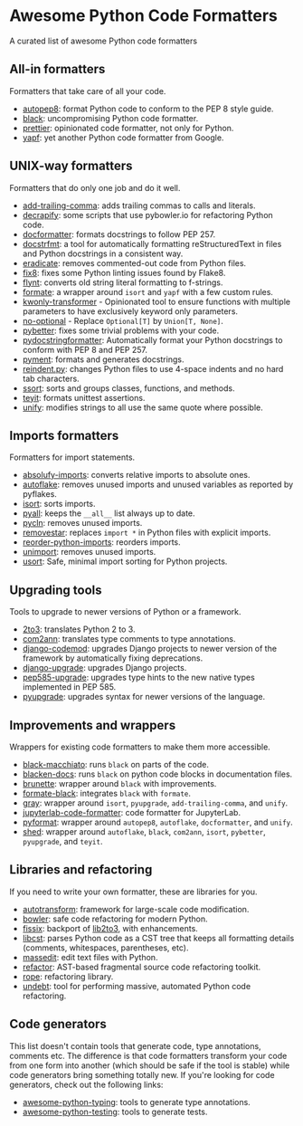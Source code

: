 # Awesome Python Code Formatters

A curated list of awesome Python code formatters

## All-in formatters

Formatters that take care of all your code.

+ [autopep8](https://github.com/hhatto/autopep8): format Python code to conform to the PEP 8 style guide.
+ [black](https://github.com/python/black): uncompromising Python code formatter.
+ [prettier](https://github.com/prettier/prettier): opinionated code formatter, not only for Python.
+ [yapf](https://github.com/google/yapf): yet another Python code formatter from Google.

## UNIX-way formatters

Formatters that do only one job and do it well.

+ [add-trailing-comma](https://github.com/asottile/add-trailing-comma): adds trailing commas to calls and literals.
+ [decrapify](https://github.com/craigds/decrapify): some scripts that use pybowler.io for refactoring Python code.
+ [docformatter](https://github.com/myint/docformatter): formats docstrings to follow PEP 257.
+ [docstrfmt](https://github.com/LilSpazJoekp/docstrfmt): a tool for automatically formatting reStructuredText in files and Python docstrings in a consistent way.
+ [eradicate](https://github.com/myint/eradicate): removes commented-out code from Python files.
+ [fix8](https://github.com/PeterJCLaw/fix8): fixes some Python linting issues found by Flake8.
+ [flynt](https://github.com/ikamensh/flynt): converts old string literal formatting to f-strings.
+ [formate](https://github.com/python-formate/formate): a wrapper around `isort` and `yapf` with a few custom rules.
+ [kwonly-transformer](https://github.com/Kludex/kwonly-transformer) - Opinionated tool to ensure functions with multiple parameters to have exclusively keyword only parameters.
+ [no-optional](https://github.com/Kludex/no-optional) - Replace `Optional[T]` by `Union[T, None]`.
+ [pybetter](https://pypi.org/project/pybetter/): fixes some trivial problems with your code.
+ [pydocstringformatter](https://github.com/DanielNoord/pydocstringformatter): Automatically format your Python docstrings to conform with PEP 8 and PEP 257.
+ [pyment](https://github.com/dadadel/pyment): formats and generates docstrings.
+ [reindent.py](https://github.com/python/cpython/blob/master/Tools/scripts/reindent.py): changes Python files to use 4-space indents and no hard tab characters.
+ [ssort](https://github.com/bwhmather/ssort): sorts and groups classes, functions, and methods.
+ [teyit](https://github.com/isidentical/teyit): formats unittest assertions.
+ [unify](https://github.com/myint/unify): modifies strings to all use the same quote where possible.

## Imports formatters

Formatters for import statements.

+ [absolufy-imports](https://github.com/MarcoGorelli/absolufy-imports): converts relative imports to absolute ones.
+ [autoflake](https://github.com/myint/autoflake): removes unused imports and unused variables as reported by pyflakes.
+ [isort](https://github.com/timothycrosley/isort): sorts imports.
+ [pyall](https://github.com/hakancelik96/pyall): keeps the `__all__` list always up to date.
+ [pycln](https://github.com/hadialqattan/pycln): removes unused imports.
+ [removestar](https://github.com/asmeurer/removestar): replaces `import *` in Python files with explicit imports.
+ [reorder-python-imports](https://github.com/asottile/reorder_python_imports): reorders imports.
+ [unimport](https://github.com/hakancelik96/unimport): removes unused imports.
+ [usort](https://github.com/facebookexperimental/usort): Safe, minimal import sorting for Python projects.

## Upgrading tools

Tools to upgrade to newer versions of Python or a framework.

+ [2to3](https://docs.python.org/2/library/2to3.html): translates Python 2 to 3.
+ [com2ann](https://github.com/ilevkivskyi/com2ann): translates type comments to type annotations.
+ [django-codemod](https://github.com/browniebroke/django-codemod): upgrades Django projects to newer version of the framework by automatically fixing deprecations.
+ [django-upgrade](https://github.com/adamchainz/django-upgrade): upgrades Django projects.
+ [pep585-upgrade](https://github.com/snok/pep585-upgrade): upgrades type hints to the new native types implemented in PEP 585.
+ [pyupgrade](https://github.com/asottile/pyupgrade): upgrades syntax for newer versions of the language.

## Improvements and wrappers

Wrappers for existing code formatters to make them more accessible.

+ [black-macchiato](https://github.com/wbolster/black-macchiato): runs `black` on parts of the code.
+ [blacken-docs](https://github.com/asottile/blacken-docs): runs `black` on python code blocks in documentation files.
+ [brunette](https://github.com/odwyersoftware/brunette): wrapper around `black` with improvements.
+ [formate-black](https://github.com/python-formate/formate-black): integrates `black` with `formate`.
+ [gray](https://github.com/dizballanze/gray): wrapper around `isort`, `pyupgrade`, `add-trailing-comma`, and `unify`.
+ [jupyterlab-code-formatter](https://github.com/ryantam626/jupyterlab_code_formatter): code formatter for JupyterLab.
+ [pyformat](https://github.com/myint/pyformat): wrapper around `autopep8`, `autoflake`, `docformatter`, and `unify`.
+ [shed](https://github.com/Zac-HD/shed): wrapper around `autoflake`, `black`, `com2ann`, `isort`, `pybetter`, `pyupgrade`, and `teyit`.

## Libraries and refactoring

If you need to write your own formatter, these are libraries for you.

+ [autotransform](https://github.com/nathro/AutoTransform): framework for large-scale code modification.
+ [bowler](https://github.com/facebookincubator/Bowler): safe code refactoring for modern Python.
+ [fissix](https://github.com/jreese/fissix): backport of [lib2to3](https://docs.python.org/2/library/2to3.html), with enhancements.
+ [libcst](https://github.com/Instagram/LibCST): parses Python code as a CST tree that keeps all formatting details (comments, whitespaces, parentheses, etc).
+ [massedit](https://github.com/elmotec/massedit): edit text files with Python.
+ [refactor](https://github.com/isidentical/refactor): AST-based fragmental source code refactoring toolkit.
+ [rope](https://github.com/python-rope/rope): refactoring library.
+ [undebt](https://github.com/Yelp/undebt): tool for performing massive, automated Python code refactoring.

## Code generators

This list doesn't contain tools that generate code, type annotations, comments etc. The difference is that code formatters transform your code from one form into another (which should be safe if the tool is stable) while code generators bring something totally new. If you're looking for code generators, check out the following links:

+ [awesome-python-typing](https://github.com/typeddjango/awesome-python-typing#helper-tools-to-add-annotations-to-existing-code): tools to generate type annotations.
+ [awesome-python-testing](https://github.com/cleder/awesome-python-testing#tools): tools to generate tests.
